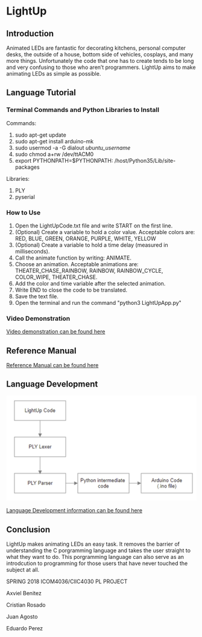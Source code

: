 # LightUp

## Introduction

Animated LEDs are fantastic for decorating kitchens, personal computer desks, the outside of a house, bottom side of vehicles, cosplays, and many more things. Unfortunately the code that one has to create tends to be long and very confusing to those who aren’t programmers. LightUp aims to make animating LEDs as simple as possible.

## Language Tutorial

### Terminal Commands and Python Libraries to Install
Commands:
1. sudo apt-get update
2. sudo apt-get install arduino-mk
3. sudo usermod -a -G dialout *ubuntu_username*
4. sudo chmod a+rw /dev/ttACM0
5. export PYTHONPATH=$PYTHONPATH: /host/Python35/Lib/site-packages

Libraries:
1. PLY
2. pyserial

### How to Use
1. Open the LightUpCode.txt file and write START on the first line. 
2. (Optional) Create a variable to hold a color value. Acceptable colors are: RED, BLUE, GREEN, ORANGE, PURPLE, WHITE, YELLOW
3. (Optional) Create a variable to hold a time delay (measured in milliseconds). 
4. Call the animate function by writing: ANIMATE. 
5. Choose an animation. Acceptable animations are: THEATER_CHASE_RAINBOW, RAINBOW, RAINBOW_CYCLE, COLOR_WIPE, THEATER_CHASE. 
6. Add the color and time variable after the selected animation. 
7. Write END to close the code to be translated.
8. Save the text file.
9. Open the terminal and run the command "python3 LightUpApp.py"

### Video Demonstration
[Video demonstration can be found here](https://youtu.be/9BA-wBgDyLw)

## Reference Manual

[Reference Manual can be found here](https://github.com/beniteza/LightUp/wiki/Reference-Manual)

## Language Development

![alt text](https://github.com/beniteza/LightUp/blob/master/WhatsApp%20Image%202018-05-29%20at%207.51.06%20PM.jpeg?raw=true "Translator_Architecture")

[Language Development information can be found here](https://github.com/beniteza/LightUp/wiki/Language-Development)

## Conclusion

LightUp makes animating LEDs an easy task. It removes the barrier of understanding the C porgramming language and takes the user straight to what they want to do. This porgramming language can also serve as an introdcution to programming for those users that have never touched the subject at all. 

SPRING 2018 ICOM4036/CIIC4030 PL PROJECT

Axviel Benitez

Cristian Rosado

Juan Agosto

Eduardo Perez
